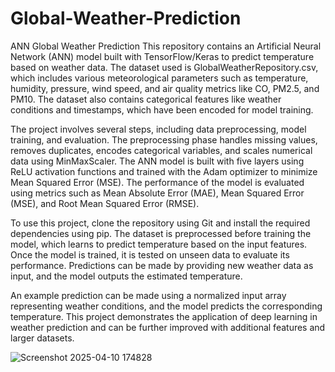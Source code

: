 # Global-Weather-Prediction
ANN Global Weather Prediction
This repository contains an Artificial Neural Network (ANN) model built with TensorFlow/Keras to predict temperature based on weather data. The dataset used is GlobalWeatherRepository.csv, which includes various meteorological parameters such as temperature, humidity, pressure, wind speed, and air quality metrics like CO, PM2.5, and PM10. The dataset also contains categorical features like weather conditions and timestamps, which have been encoded for model training.

The project involves several steps, including data preprocessing, model training, and evaluation. The preprocessing phase handles missing values, removes duplicates, encodes categorical variables, and scales numerical data using MinMaxScaler. The ANN model is built with five layers using ReLU activation functions and trained with the Adam optimizer to minimize Mean Squared Error (MSE). The performance of the model is evaluated using metrics such as Mean Absolute Error (MAE), Mean Squared Error (MSE), and Root Mean Squared Error (RMSE).

To use this project, clone the repository using Git and install the required dependencies using pip. The dataset is preprocessed before training the model, which learns to predict temperature based on the input features. Once the model is trained, it is tested on unseen data to evaluate its performance. Predictions can be made by providing new weather data as input, and the model outputs the estimated temperature.

An example prediction can be made using a normalized input array representing weather conditions, and the model predicts the corresponding temperature. This project demonstrates the application of deep learning in weather prediction and can be further improved with additional features and larger datasets.

![Screenshot 2025-04-10 174828](https://github.com/user-attachments/assets/fef2f25d-ba5a-43f0-bf79-bde2e96e4739)
